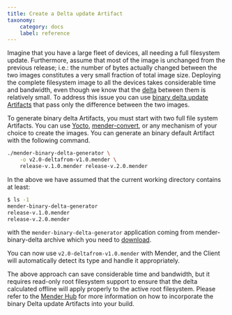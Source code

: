 ```yaml
---
title: Create a Delta update Artifact
taxonomy:
    category: docs
    label: reference
---
```


Imagine that you have a large fleet of devices, all needing a full filesystem
update. Furthermore, assume that most of the image is unchanged from the previous release; i.e.: the number of bytes actually changed between the two images constitutes a very small fraction of total image size. Deploying the complete filesystem image to all the devices takes considerable time and bandwidth, even though we know that the [delta](../../02.Overview/15.Taxonomy/docs.md) between them
is relatively small. To address this issue you can use 
[binary delta update Artifacts](../../02.Overview/06.Delta-update/docs.md) that
pass only the difference between the two images.

To generate binary delta Artifacts, you must start with two full file system Artifacts. You can use [Yocto](https://hub.mender.io/t/robust-delta-update-rootfs/1144),
[mender-convert](../../03.Devices/03.Debian-family/docs.md), or any mechanism of your choice to create the images. You can generate an binary default Artifact with the following command.

```bash
./mender-binary-delta-generator \
    -o v2.0-deltafrom-v1.0.mender \
    release-v.1.0.mender release-v.2.0.mender
```

In the above we have assumed that the current working directory contains at least:

```bash
$ ls -1
mender-binary-delta-generator
release-v.1.0.mender
release-v.2.0.mender
```

with the `mender-binary-delta-generator` application coming from mender-binary-delta archive which you need to [download](https://hub.mender.io/t/robust-delta-update-rootfs/1144).

You can now use `v2.0-deltafrom-v1.0.mender` with Mender, and the Client will 
automatically detect its type and handle it appropriately.

The above approach can save considerable time and bandwidth, but it requires
read-only root filesystem support to ensure that the delta calculated offline will apply properly to the active root filesystem. Please refer to the [Mender Hub](https://hub.mender.io/t/robust-delta-update-rootfs/1144)
for more information on how to incorporate the binary Delta update Artifacts into
your build.
